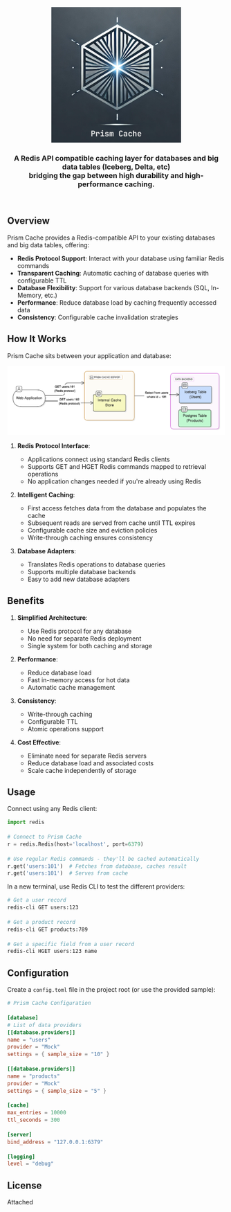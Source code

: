 <div align="center">
<img src="web/PrismCacheLogo.png" alt="Prism Cache Logo" width="300"/>
     <h3><strong>A Redis API compatible caching layer for databases and big data tables (Iceberg, Delta, etc) <br/>
          bridging the gap between high durability and high-performance caching.</strong></h3>
</div>
<br/>

## Overview

Prism Cache provides a Redis-compatible API to your existing databases and big data tables, offering:

- **Redis Protocol Support**: Interact with your database using familiar Redis commands
- **Transparent Caching**: Automatic caching of database queries with configurable TTL
- **Database Flexibility**: Support for various database backends (SQL, In-Memory, etc.)
- **Performance**: Reduce database load by caching frequently accessed data
- **Consistency**: Configurable cache invalidation strategies

## How It Works

Prism Cache sits between your application and database:

<div align="center">
<img src="web/diagram.png" alt="Prism Cache Logo"/>
</div>

1. **Redis Protocol Interface**: 
   - Applications connect using standard Redis clients
   - Supports GET and HGET Redis commands mapped to retrieval operations
   - No application changes needed if you're already using Redis

2. **Intelligent Caching**:
   - First access fetches data from the database and populates the cache
   - Subsequent reads are served from cache until TTL expires
   - Configurable cache size and eviction policies
   - Write-through caching ensures consistency

3. **Database Adapters**:
   - Translates Redis operations to database queries
   - Supports multiple database backends
   - Easy to add new database adapters

## Benefits

1. **Simplified Architecture**:
   - Use Redis protocol for any database
   - No need for separate Redis deployment
   - Single system for both caching and storage

2. **Performance**:
   - Reduce database load
   - Fast in-memory access for hot data
   - Automatic cache management

3. **Consistency**:
   - Write-through caching
   - Configurable TTL
   - Atomic operations support

4. **Cost Effective**:
   - Eliminate need for separate Redis servers
   - Reduce database load and associated costs
   - Scale cache independently of storage

## Usage

Connect using any Redis client:

```python
import redis

# Connect to Prism Cache
r = redis.Redis(host='localhost', port=6379)

# Use regular Redis commands - they'll be cached automatically
r.get('users:101')  # Fetches from database, caches result
r.get('users:101')  # Serves from cache

```

In a new terminal, use Redis CLI to test the different providers:
```bash
# Get a user record
redis-cli GET users:123

# Get a product record
redis-cli GET products:789

# Get a specific field from a user record
redis-cli HGET users:123 name
```



## Configuration
   
   Create a `config.toml` file in the project root (or use the provided sample):
   ```toml
   # Prism Cache Configuration

   [database]
   # List of data providers
   [[database.providers]]
   name = "users"
   provider = "Mock"
   settings = { sample_size = "10" }

   [[database.providers]]
   name = "products"
   provider = "Mock"
   settings = { sample_size = "5" }

   [cache]
   max_entries = 10000
   ttl_seconds = 300

   [server]
   bind_address = "127.0.0.1:6379"

   [logging]
   level = "debug"
   ```

## License

Attached 
